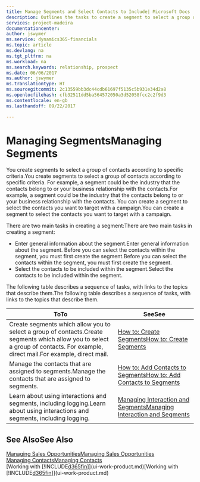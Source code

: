 ```yaml
---
title: Manage Segments and Select Contacts to Include| Microsoft Docs
description: Outlines the tasks to create a segment to select a group of contacts according to specific criteria, for example, contacts in a particular industry that you want to target.
services: project-madeira
documentationcenter: 
author: jswymer
ms.service: dynamics365-financials
ms.topic: article
ms.devlang: na
ms.tgt_pltfrm: na
ms.workload: na
ms.search.keywords: relationship, prospect
ms.date: 06/06/2017
ms.author: jswymer
ms.translationtype: HT
ms.sourcegitcommit: 2c13559bb3dc44cdb61697f5135c5b931e34d2a8
ms.openlocfilehash: cfb32511dd5ba564572050a3d52058fcc2c2f9d3
ms.contentlocale: en-gb
ms.lasthandoff: 09/22/2017

---
```

# <a name="managing-segments"></a><span data-ttu-id="9279a-103">Managing Segments</span><span class="sxs-lookup"><span data-stu-id="9279a-103">Managing Segments</span></span>
<span data-ttu-id="9279a-104">You create segments to select a group of contacts according to specific criteria.</span><span class="sxs-lookup"><span data-stu-id="9279a-104">You create segments to select a group of contacts according to specific criteria.</span></span> <span data-ttu-id="9279a-105">For example, a segment could be the industry that the contacts belong to or your business relationship with the contacts.</span><span class="sxs-lookup"><span data-stu-id="9279a-105">For example, a segment could be the industry that the contacts belong to or your business relationship with the contacts.</span></span> <span data-ttu-id="9279a-106">You can create a segment to select the contacts you want to target with a campaign.</span><span class="sxs-lookup"><span data-stu-id="9279a-106">You can create a segment to select the contacts you want to target with a campaign.</span></span>

<span data-ttu-id="9279a-107">There are two main tasks in creating a segment:</span><span class="sxs-lookup"><span data-stu-id="9279a-107">There are two main tasks in creating a segment:</span></span>

* <span data-ttu-id="9279a-108">Enter general information about the segment.</span><span class="sxs-lookup"><span data-stu-id="9279a-108">Enter general information about the segment.</span></span> <span data-ttu-id="9279a-109">Before you can select the contacts within the segment, you must first create the segment.</span><span class="sxs-lookup"><span data-stu-id="9279a-109">Before you can select the contacts within the segment, you must first create the segment.</span></span>
* <span data-ttu-id="9279a-110">Select the contacts to be included within the segment.</span><span class="sxs-lookup"><span data-stu-id="9279a-110">Select the contacts to be included within the segment.</span></span>

<span data-ttu-id="9279a-111">The following table describes a sequence of tasks, with links to the topics that describe them.</span><span class="sxs-lookup"><span data-stu-id="9279a-111">The following table describes a sequence of tasks, with links to the topics that describe them.</span></span> 

| <span data-ttu-id="9279a-112">To</span><span class="sxs-lookup"><span data-stu-id="9279a-112">To</span></span> | <span data-ttu-id="9279a-113">See</span><span class="sxs-lookup"><span data-stu-id="9279a-113">See</span></span> |
| --- | --- |
| <span data-ttu-id="9279a-114">Create segments which allow you to select a group of contacts.</span><span class="sxs-lookup"><span data-stu-id="9279a-114">Create segments which allow you to select a group of contacts.</span></span> <span data-ttu-id="9279a-115">For example, direct mail.</span><span class="sxs-lookup"><span data-stu-id="9279a-115">For example, direct mail.</span></span> |[<span data-ttu-id="9279a-116">How to: Create Segments</span><span class="sxs-lookup"><span data-stu-id="9279a-116">How to: Create Segments</span></span>](marketing-how-create-segment.md) |
| <span data-ttu-id="9279a-117">Manage the contacts that are assigned to segments.</span><span class="sxs-lookup"><span data-stu-id="9279a-117">Manage the contacts that are assigned to segments.</span></span> |[<span data-ttu-id="9279a-118">How to: Add Contacts to Segments</span><span class="sxs-lookup"><span data-stu-id="9279a-118">How to: Add Contacts to Segments</span></span>](marketing-add-contact-segment.md) |
| <span data-ttu-id="9279a-119">Learn about using interactions and segments, including logging.</span><span class="sxs-lookup"><span data-stu-id="9279a-119">Learn about using interactions and segments, including logging.</span></span> |[<span data-ttu-id="9279a-120">Managing Interaction and Segments</span><span class="sxs-lookup"><span data-stu-id="9279a-120">Managing Interaction and Segments</span></span>](marketing-interaction-segments.md) |

## <a name="see-also"></a><span data-ttu-id="9279a-121">See Also</span><span class="sxs-lookup"><span data-stu-id="9279a-121">See Also</span></span>
[<span data-ttu-id="9279a-122">Managing Sales Opportunities</span><span class="sxs-lookup"><span data-stu-id="9279a-122">Managing Sales Opportunities</span></span>](marketing-manage-sales-opportunities.md)  
[<span data-ttu-id="9279a-123">Managing Contacts</span><span class="sxs-lookup"><span data-stu-id="9279a-123">Managing Contacts</span></span>](marketing-contacts.md)  
<span data-ttu-id="9279a-124">[Working with [!INCLUDE[d365fin](includes/d365fin_md.md)]](ui-work-product.md)</span><span class="sxs-lookup"><span data-stu-id="9279a-124">[Working with [!INCLUDE[d365fin](includes/d365fin_md.md)]](ui-work-product.md)</span></span>

